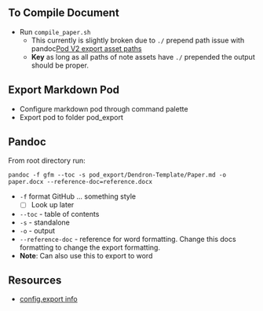 
## To Compile Document
- Run `compile_paper.sh`
    - This currently is slightly broken  due to `./` prepend path issue with pandoc[Pod V2 export asset paths](https://github.com/dendronhq/dendron/issues/3460)
    - **Key** as long as all paths of note assets have `./` prepended the output should be proper.

## Export Markdown Pod
- Configure markdown pod through command palette
- Export pod to folder pod_export

## Pandoc
From root directory run:

```{bash}
pandoc -f gfm --toc -s pod_export/Dendron-Template/Paper.md -o paper.docx --reference-doc=reference.docx
```
- `-f` format GitHub ... something style
    - [ ] Look up later
- `--toc` - table of contents
- `-s` - standalone
- `-o` - output
- `--reference-doc` - reference for word formatting. Change this docs formatting to change the export formatting.
- **Note**: Can also use this to export to word

## Resources
- [config.export info](https://wiki.dendron.so/notes/Un0n1ql7LfvMtmA9JEi4n/)